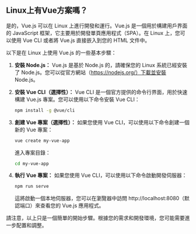 
## Linux上有Vue方案嗎？

是的，Vue.js 可以在 Linux 上進行開發和運行。Vue.js 是一個用於構建用戶界面的 JavaScript 框架，它主要用於開發單頁應用程式（SPA）。在 Linux 上，您可以使用 Vue CLI 或者將 Vue.js 直接嵌入到您的 HTML 文件中。

以下是在 Linux 上使用 Vue.js 的一些基本步驟：

1. **安裝 Node.js：** Vue.js 是基於 Node.js 的，請確保您的 Linux 系統已經安裝了 Node.js。您可以從官方網站（https://nodejs.org/）下載並安裝 Node.js。

2. **安裝 Vue CLI（選擇性）：** Vue CLI 是一個官方提供的命令行界面，用於快速構建 Vue.js 專案。您可以使用以下命令安裝 Vue CLI：

    ```bash
    npm install -g @vue/cli
    ```

3. **創建 Vue 專案（選擇性）：** 如果您使用 Vue CLI，可以使用以下命令創建一個新的 Vue 專案：

    ```bash
    vue create my-vue-app
    ```

    進入專案目錄：

    ```bash
    cd my-vue-app
    ```

4. **執行 Vue 專案：** 如果您使用 Vue CLI，可以使用以下命令啟動開發伺服器：

    ```bash
    npm run serve
    ```

    這將啟動一個本地伺服器，您可以在瀏覽器中訪問 http://localhost:8080（默認端口）來查看您的 Vue.js 應用程式。

請注意，以上只是一個簡單的開始步驟。根據您的需求和開發環境，您可能需要進一步配置和調整。
